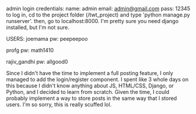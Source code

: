 admin login credentials:
name: admin
email: admin@gmail.com
pass: 12345
to log in, cd to the project folder (/twt_project) and type 'python manage.py runserver'. then, go to localhost:8000. I'm pretty sure you need django installed, but I'm not sure. 

USERS: 
joemama
pw: peepeepoo

profg
pw: math1410

rajiv_gandhi
pw: allgood0

Since I didn't have the time to implement a full posting feature, I only managed to add the login/register component. I spent like 3 whole days on this because I didn't know anything about JS, HTML/CSS, Django, or Python, and I decided to learn from scratch. Given the time, I could probably implement a way to store posts in the same way that I stored users. I'm so sorry, this is really scuffed lol. 